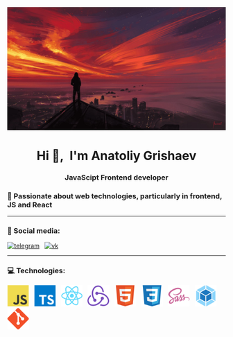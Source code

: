 <div align="center">
  <img src="./assets/background.jpg" alt="background" width="600"/>
</div>


<h1 align="center">Hi 👋,&nbsp I'm Anatoliy Grishaev</h1>
<h3 align="center">JavaScipt Frontend developer</h3>

### 🧬 Passionate about web technologies, particularly in frontend, JS and React

---

### 📩 Social media:

<div>
  <a href="https://t.me/decsis_tm" target="_blank"><img src="https://cdn-icons-png.flaticon.com/512/2111/2111646.png" alt="telegram" width="50" height="50" /></a>
  &nbsp
  <a href="https://vk.com/decsis" target="_blank"><img src="https://cdn-icons-png.flaticon.com/512/145/145813.png" alt="vk" width="50" height="50" /></a>
</div>

---

### 💻 Technologies:

<div>
  <img src="https://github.com/devicons/devicon/blob/master/icons/javascript/javascript-original.svg" alt="javascript" title="JavaScript" width="50" height="50" />
  &nbsp
  <img src="https://github.com/devicons/devicon/blob/master/icons/typescript/typescript-original.svg" alt="typescript" title="TypeScript" width="50" height="50" />
  &nbsp
  <img src="https://github.com/devicons/devicon/blob/master/icons/react/react-original.svg" alt="react" title="React" width="50" height="50" />
  &nbsp
  <img src="https://github.com/devicons/devicon/blob/master/icons/redux/redux-original.svg" alt="redux" title="Redux" width="50" height="50" />
  &nbsp
  <img src="https://github.com/devicons/devicon/blob/master/icons/html5/html5-original.svg" alt="html5" title="HTML" width="50" height="50" />
  &nbsp
  <img src="https://github.com/devicons/devicon/blob/master/icons/css3/css3-original.svg" alt="css" title="CSS" width="50" height="50" />
  &nbsp
  <img src="https://github.com/devicons/devicon/blob/master/icons/sass/sass-original.svg" alt="sass" title="Sass/scss" width="50" height="50" />
  &nbsp
  <img src="https://github.com/devicons/devicon/blob/master/icons/webpack/webpack-original.svg" alt="webpack" title="Webpack" width="50" height="50" />
  &nbsp
  <img src="https://github.com/devicons/devicon/blob/master/icons/git/git-original.svg" alt="git" title="Git" width="50" height="50" />
</div>
